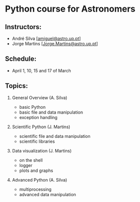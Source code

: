 # Python course for Astronomers

## Instructors:

- André Silva [amiguel@astro.up.pt]
- Jorge Martins [Jorge.Martins@astro.up.pt]

## Schedule:

- April 1, 10, 15 and 17 of March

## Topics:
1. General Overview	(A. Silva)
	- basic Python
	- basic file and data manipulation
	- exception handling

2. Scientific Python  (J. Martins)
	- scientific file and data manipulation
	- scientific libraries

3. Data visualization (J. Martins)
	- on the shell
	- logger
	- plots and graphs

4. Advanced Python (A. Silva)
	- multiprocessing
	- advanced data manipulation
